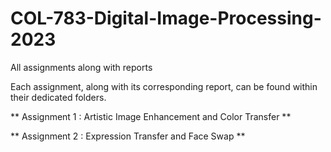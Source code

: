 # COL-783-Digital-Image-Processing-2023
All assignments along with reports 

Each assignment, along with its corresponding report, can be found within their dedicated folders.

** Assignment 1 : Artistic Image Enhancement and Color Transfer **

** Assignment 2 : Expression Transfer and Face Swap **
